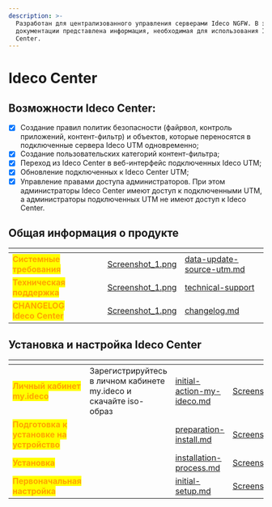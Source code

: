 ```yaml
---
description: >-
  Разработан для централизованного управления серверами Ideco NGFW. В этой
  документации представлена информация, необходимая для использования Ideco
  Center.
---
```


# Ideco Center

## **Возможности Ideco Center:**

* [x] Создание правил политик безопасности (файрвол, контроль приложений, контент-фильтр) и объектов, которые переносятся в подключенные сервера Ideco UTM одновременно;
* [x] Создание пользовательских категорий контент-фильтра;
* [x] Переход из Ideco Center в веб-интерфейс подключенных Ideco UTM;
* [x] Обновление подключенных к Ideco Center UTM;
* [x] Управление правами доступа администраторов. При этом администраторы Ideco Center имеют доступ к подключенными UTM, а администраторы подключенных UTM не имеют доступ к Ideco Center.

## Общая информация о продукте

<table data-view="cards"><thead><tr><th></th><th></th><th></th><th data-hidden data-card-cover data-type="files"></th><th data-hidden data-card-target data-type="content-ref"></th></tr></thead><tbody><tr><td><mark style="color:orange;"><strong>Системные требования</strong></mark></td><td></td><td></td><td><a href=".gitbook/assets/Screenshot_1.png">Screenshot_1.png</a></td><td><a href="general/data-update-source-utm.md">data-update-source-utm.md</a></td></tr><tr><td><mark style="color:orange;"><strong>Техническая поддержка</strong></mark></td><td></td><td></td><td><a href=".gitbook/assets/Screenshot_1.png">Screenshot_1.png</a></td><td><a href="general/technical-support/">technical-support</a></td></tr><tr><td><mark style="color:orange;"><strong>CHANGELOG Ideco Center</strong></mark></td><td></td><td></td><td><a href=".gitbook/assets/Screenshot_1.png">Screenshot_1.png</a></td><td><a href="general/changelog.md">changelog.md</a></td></tr></tbody></table>

## Установка и настройка Ideco Center

<table data-view="cards"><thead><tr><th></th><th></th><th data-hidden data-card-target data-type="content-ref"></th><th data-hidden data-card-cover data-type="files"></th></tr></thead><tbody><tr><td><mark style="color:orange;"><strong>Личный кабинет my.ideco</strong></mark></td><td>Зарегистрируйтесь в личном кабинете my.ideco и скачайте iso-образ</td><td><a href="installation/initial-action-my-ideco.md">initial-action-my-ideco.md</a></td><td><a href=".gitbook/assets/Screenshot_1.png">Screenshot_1.png</a></td></tr><tr><td><mark style="color:orange;"><strong>Подготовка к установке на устройство</strong></mark></td><td></td><td><a href="installation/preparation-install.md">preparation-install.md</a></td><td><a href=".gitbook/assets/Screenshot_1.png">Screenshot_1.png</a></td></tr><tr><td><mark style="color:orange;"><strong>Установка</strong></mark></td><td></td><td><a href="installation/installation-process.md">installation-process.md</a></td><td><a href=".gitbook/assets/Screenshot_1.png">Screenshot_1.png</a></td></tr><tr><td><mark style="color:orange;"><strong>Первоначальная настройка</strong></mark></td><td></td><td><a href="installation/initial-setup.md">initial-setup.md</a></td><td><a href=".gitbook/assets/Screenshot_1.png">Screenshot_1.png</a></td></tr></tbody></table>
